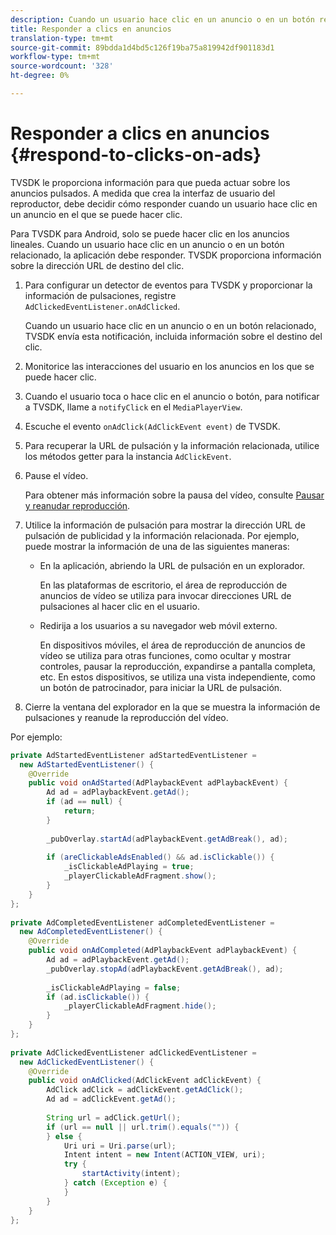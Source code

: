 ```yaml
---
description: Cuando un usuario hace clic en un anuncio o en un botón relacionado, la aplicación debe responder. TVSDK proporciona información sobre la dirección URL de destino del clic.
title: Responder a clics en anuncios
translation-type: tm+mt
source-git-commit: 89bdda1d4bd5c126f19ba75a819942df901183d1
workflow-type: tm+mt
source-wordcount: '328'
ht-degree: 0%

---
```



# Responder a clics en anuncios {#respond-to-clicks-on-ads}

TVSDK le proporciona información para que pueda actuar sobre los anuncios pulsados. A medida que crea la interfaz de usuario del reproductor, debe decidir cómo responder cuando un usuario hace clic en un anuncio en el que se puede hacer clic.

Para TVSDK para Android, solo se puede hacer clic en los anuncios lineales.
Cuando un usuario hace clic en un anuncio o en un botón relacionado, la aplicación debe responder. TVSDK proporciona información sobre la dirección URL de destino del clic.

1. Para configurar un detector de eventos para TVSDK y proporcionar la información de pulsaciones, registre `AdClickedEventListener.onAdClicked`.

   Cuando un usuario hace clic en un anuncio o en un botón relacionado, TVSDK envía esta notificación, incluida información sobre el destino del clic.
1. Monitorice las interacciones del usuario en los anuncios en los que se puede hacer clic.
1. Cuando el usuario toca o hace clic en el anuncio o botón, para notificar a TVSDK, llame a `notifyClick` en el `MediaPlayerView`.
1. Escuche el evento `onAdClick(AdClickEvent event)` de TVSDK.
1. Para recuperar la URL de pulsación y la información relacionada, utilice los métodos getter para la instancia `AdClickEvent`.
1. Pause el vídeo.

   Para obtener más información sobre la pausa del vídeo, consulte [Pausar y reanudar reproducción](../../ad-insertion/clickable-ads/android-3x-pausing-resuming-playback.md).
1. Utilice la información de pulsación para mostrar la dirección URL de pulsación de publicidad y la información relacionada. Por ejemplo, puede mostrar la información de una de las siguientes maneras:

   * En la aplicación, abriendo la URL de pulsación en un explorador.

      En las plataformas de escritorio, el área de reproducción de anuncios de vídeo se utiliza para invocar direcciones URL de pulsaciones al hacer clic en el usuario.
   * Redirija a los usuarios a su navegador web móvil externo.

      En dispositivos móviles, el área de reproducción de anuncios de vídeo se utiliza para otras funciones, como ocultar y mostrar controles, pausar la reproducción, expandirse a pantalla completa, etc. En estos dispositivos, se utiliza una vista independiente, como un botón de patrocinador, para iniciar la URL de pulsación.

1. Cierre la ventana del explorador en la que se muestra la información de pulsaciones y reanude la reproducción del vídeo.

<!--<a id="example_2D93228E510D438C8AB5559897817A47"></a>-->

Por ejemplo:

```java
private AdStartedEventListener adStartedEventListener =  
  new AdStartedEventListener() { 
    @Override 
    public void onAdStarted(AdPlaybackEvent adPlaybackEvent) { 
        Ad ad = adPlaybackEvent.getAd(); 
        if (ad == null) { 
            return; 
        } 
 
        _pubOverlay.startAd(adPlaybackEvent.getAdBreak(), ad); 
 
        if (areClickableAdsEnabled() && ad.isClickable()) { 
            _isClickableAdPlaying = true; 
            _playerClickableAdFragment.show(); 
        } 
    } 
}; 
 
private AdCompletedEventListener adCompletedEventListener =  
  new AdCompletedEventListener() { 
    @Override 
    public void onAdCompleted(AdPlaybackEvent adPlaybackEvent) { 
        Ad ad = adPlaybackEvent.getAd(); 
        _pubOverlay.stopAd(adPlaybackEvent.getAdBreak(), ad); 
 
        _isClickableAdPlaying = false; 
        if (ad.isClickable()) { 
            _playerClickableAdFragment.hide(); 
        } 
    } 
}; 
 
private AdClickedEventListener adClickedEventListener =  
  new AdClickedEventListener() { 
    @Override 
    public void onAdClicked(AdClickEvent adClickEvent) { 
        AdClick adClick = adClickEvent.getAdClick(); 
        Ad ad = adClickEvent.getAd(); 
 
        String url = adClick.getUrl(); 
        if (url == null || url.trim().equals("")) { 
        } else { 
            Uri uri = Uri.parse(url); 
            Intent intent = new Intent(ACTION_VIEW, uri); 
            try { 
                startActivity(intent); 
            } catch (Exception e) { 
            } 
        } 
    } 
}; 
```
